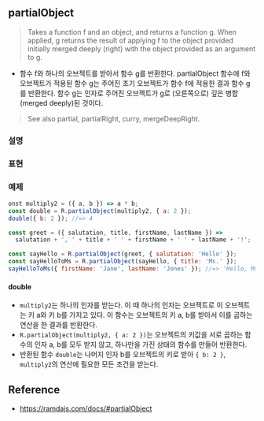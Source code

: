 ## partialObject

> Takes a function f and an object, and returns a function g. When applied, g returns the result of applying f to the object provided initially merged deeply (right) with the object provided as an argument to g.
- 함수 f와 하나의 오브젝트를 받아서 함수 g를 반환한다. partialObject 함수에 f와 오브젝트가 적용된 함수 g는 주어진 초기 오브젝트가 함수 f에 적용한 결과 함수 g를 반환한다. 함수 g는 인자로 주어진 오브젝트가 g로 (오른쪽으로) 깊은 병합(merged deeply)된 것이다.

> See also partial, partialRight, curry, mergeDeepRight.

### 설명

### 표현

### 예제
```js
onst multiply2 = ({ a, b }) => a * b;
const double = R.partialObject(multiply2, { a: 2 });
double({ b: 2 }); //=> 4

const greet = ({ salutation, title, firstName, lastName }) =>
  salutation + ', ' + title + ' ' + firstName + ' ' + lastName + '!';

const sayHello = R.partialObject(greet, { salutation: 'Hello' });
const sayHelloToMs = R.partialObject(sayHello, { title: 'Ms.' });
sayHelloToMs({ firstName: 'Jane', lastName: 'Jones' }); //=> 'Hello, Ms. Jane Jones!'
```

#### double
- `multiply2`는 하나의 인자를 받는다. 이 때 하나의 인자는 오브잭트로 이 오브젝트는 키 a와 키 b를 가지고 있다. 이 함수는 오브젝트의 키 a, b를 받아서 이를 곱하는 연산을 한 결과를 반환한다.
- `R.partialObject(multiply2, { a: 2 })`는 오브젝트의 키값을 서로 곱하는 함수의 인자 a, b를 모두 받지 않고, 하나만을 가진 상태의 함수를 만들어 반환한다.
- 반환된 함수 `double`는 나머지 인자 b를 오브젝트의 키로 받아 `{ b: 2 }`, `multiply2`의 연산에 필요한 모든 조건을 받는다.

## Reference
- https://ramdajs.com/docs/#partialObject
